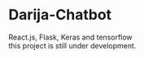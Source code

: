 # Darija-Chatbot
React.js, Flask, Keras and tensorflow <br>
this project is still under development.
